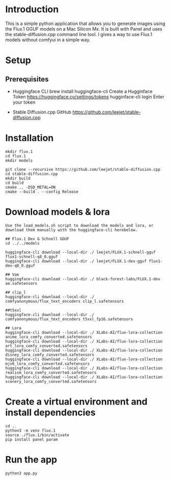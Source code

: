 # Introduction

This is a simple python application that allows you to generate images using the Flux.1 GGUF models on a Mac Silicon Mx. It is built with Panel and uses the stable-diffusion.cpp command line tool.
I gives a way to use Flux.1 models without comfyui in a simple way.

# Setup

## Prerequisites

- Huggingface CLI
	brew install huggingface-cli
	Create a Hugginface Token 
	https://huggingface.co/settings/tokens
	hugginface-cli login 
	Enter your token

- Stable Diffusion.cpp
    GitHub 
    https://github.com/leejet/stable-diffusion.cpp

# Installation
	mkdir flux.1
	cd flux.1
	mkdir models

	git clone --recursive https://github.com/leejet/stable-diffusion.cpp
	cd stable-diffusion.cpp
	mkdir build
    cd build
	cmake .. -DSD_METAL=ON
	cmake --build . --config Release

# Download models & lora

    Use the load_models.sh script to download the models and lora, or download them manually with the huggingface-cli herebelow.

    ## Flux.1 Dev & Schnell GGUF
	cd ../../models

	huggingface-cli download --local-dir ./ leejet/FLUX.1-schnell-gguf flux1-schnell-q8_0.gguf
	huggingface-cli download --local-dir ./ leejet/FLUX.1-dev-gguf flux1-dev-q8_0.gguf

	## Vae 
	huggingface-cli download --local-dir ./ black-forest-labs/FLUX.1-dev ae.safetensors

	## clip_l
	huggingface-cli download --local-dir ./ comfyanonymous/flux_text_encoders clip_l.safetensors

	##t5xxl
	huggingface-cli download --local-dir ./ comfyanonymous/flux_text_encoders t5xxl_fp16.safetensors

	## Lora
	huggingface-cli download --local-dir ./ XLabs-AI/flux-lora-collection anime_lora_comfy_converted.safetensors
	huggingface-cli download --local-dir ./ XLabs-AI/flux-lora-collection art_lora_comfy_converted.safetensors
	huggingface-cli download --local-dir ./ XLabs-AI/flux-lora-collection disney_lora_comfy_converted.safetensors
	huggingface-cli download --local-dir ./ XLabs-AI/flux-lora-collection mjv6_lora_comfy_converted.safetensors
	huggingface-cli download --local-dir ./ XLabs-AI/flux-lora-collection realism_lora_comfy_converted.safetensors
	huggingface-cli download --local-dir ./ XLabs-AI/flux-lora-collection scenery_lora_comfy_converted.safetensors

# Create a virtual environment and install dependencies
    cd ..
	python3 -m venv flux.1    
	source ./flux.1/bin/activate
	pip install panel param

# Run the app
    python3 app.py
